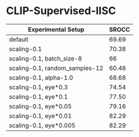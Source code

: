 # CLIP-Supervised-IISC

|             Experimental Setup                | SROCC |
| --------------------------------------------- | ----- |
| default                                       | 69.69 |
| scaling-0.1                                   | 70.38 |
| scaling-0.1, batch_size-8                     | 66    |
| scaling-0.1, random_samples-12                | 60.48 |
| scaling-0.1, alpha-1.0                        | 68.68 |
| scaling-0.1, eye*0.3                          | 74.54 |  
| scaling-0.1, eye*0.1                          | 77.50 |
| scaling-0.1, eye*0.05                         | 79.16 |
| scaling-0.1, eye*0.01                         | 82.29 |
| scaling-0.1, eye*0.005                         | 82.29 |
